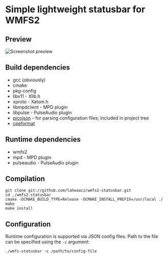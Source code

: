 Simple lightweight statusbar for WMFS2
======================================

Preview
-------

![Screenshot preview](https://raw.github.com/lahwaacz/wmfs2-statusbar/master/statusbar-preview.png)

Build dependencies
------------------

 -  gcc (obviously)
 -  cmake
 -  pkg-config
 -  libx11 - Xlib.h
 -  xproto - Xatom.h
 -  libmpdclient - MPD plugin
 -  libpulse - PulseAudio plugin
 -  [picojson](https://github.com/kazuho/picojson) - for parsing configuration files; included in project tree
 -  [cppformat](https://github.com/cppformat/cppformat)

Runtime dependencies
--------------------

 -  wmfs2
 -  mpd - MPD plugin
 -  pulseaudio - PulseAudio plugin

Compilation
-----------

    git clone git://github.com/lahwaacz/wmfs2-statusbar.git
    cd ./wmfs2-statusbar
    cmake -DCMAKE_BUILD_TYPE=Release -DCMAKE_INSTALL_PREFIX=/usr/local ./
    make
    make install

Configuration
-------------

Runtime configuration is supported via JSON config files. Path to the file can be specified using the `-c` argument:

    ./wmfs-statusbar -c /path/to/config-file

